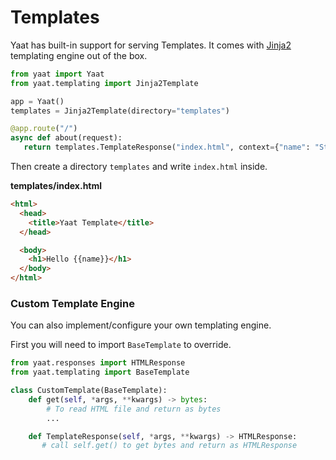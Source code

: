 # Templates

Yaat has built-in support for serving Templates. It comes with [Jinja2](https://jinja.palletsprojects.com/) templating engine out of the box.

```python
from yaat import Yaat
from yaat.templating import Jinja2Template

app = Yaat()
templates = Jinja2Template(directory="templates")

@app.route("/")
async def about(request):
   return templates.TemplateResponse("index.html", context={"name": "Stranger"})
```

Then create a directory `templates` and write `index.html` inside.

**templates/index.html**
```html
<html>
  <head>
    <title>Yaat Template</title>
  </head>

  <body>
    <h1>Hello {{name}}</h1>
  </body>
</html>
```

### Custom Template Engine

You can also implement/configure your own templating engine.

First you will need to import `BaseTemplate` to override.

```python
from yaat.responses import HTMLResponse
from yaat.templating import BaseTemplate

class CustomTemplate(BaseTemplate):
    def get(self, *args, **kwargs) -> bytes:
        # To read HTML file and return as bytes
        ...

    def TemplateResponse(self, *args, **kwargs) -> HTMLResponse:
       # call self.get() to get bytes and return as HTMLResponse
```
